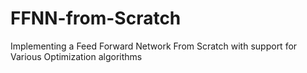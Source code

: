 # FFNN-from-Scratch
Implementing a Feed Forward Network From Scratch with support for Various Optimization algorithms
